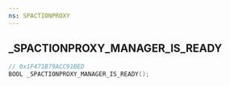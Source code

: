 ```yaml
---
ns: SPACTIONPROXY
---
```

## _SPACTIONPROXY_MANAGER_IS_READY

```c
// 0x1F471B79ACC91BED
BOOL _SPACTIONPROXY_MANAGER_IS_READY();
```

